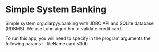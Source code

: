 # Simple System Banking

Simple system org.diarpyy.banking with JDBC API and SQLite database (RDBMS).
We use Luhn algorithm to validate credit card.

To run this app, you will need to specify in the program arguments 
the following params : -fileName card.s3db
